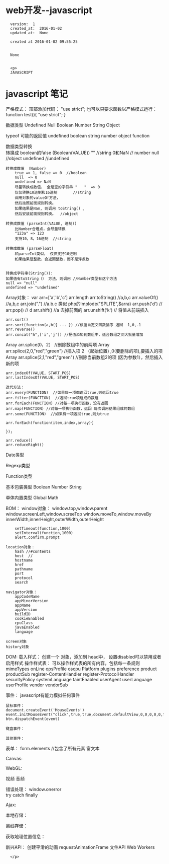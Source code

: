 
  # web开发--javascript

      version:  1
      created_at:  2016-01-02
      updated_at:  None

      created at 2016-01-02 09:55:25 


      None


      <p>
      JAVASCRIPT
javascript 笔记
====================
严格模式：
	顶部添加代码：  "use strict";
也可以只要求函数以严格模式运行：
	function test(){
		"use strict";
	}

数据类型
	Undefined
	Null
	Boolean
	Number
	String
	Object

typeof 可能的返回值
	undefined
	boolean
	string
	number
	object
	function

数据类型转换	
	转换成 boolean的false  (Boolean(VALUE))
		""   //string
		0和NaN  // number
		null  //object
		undefined  //undefined

	转换成数值 （Number)
		true => 1, false => 0  //boolean
		null  => 0 
		undefined => NaN
		尽量转换成数值， 全是空的字符串 "   "  => 0 
		仅仅转换10进制和16进制 		//string
		调用对象的valueOf方法，
		然后按照前面规则转换。
		如果结果是Nan, 则调用 toString() ,
		然后安装前面规则转换。  //object

	转换成数值 (parseInt(VALUE, 进制))
		比Number合理点，会尽量转换
		"123a" => 123 
		支持10，8，16进制  //string
	
	转换成数值 (parseFloat)
		和parseInt类似， 仅仅支持10进制
		如果结果是整数，会返回整数，而不是浮点数


	转换成字符串(String()):
	如果值有toString（） 方法，则调用 //Number类型有这个方法
	null => "null"
	undefined => "undefined"


Array对象：
	var arr=['a','b','c']
	arr.length
	arr.toString()  //a,b,c
	arr.valueOf()  //a,b,c
	arr.join(".")  //a.b.c  类似 php的implode("SPLITE",$arra)
	arr.push('d')  //
	arr.pop()  //  d
	arr.shift() //a  去掉前面的
	arr.unshift(‘k') // 将值从前端插入

	arr.sort()
	arr.sort(function(a,b({ ... }) //根据自定义函数排序 返回  1,0,-1
	arr.reverse()  
	arr.concat("h",['i','j']) //把值添加到数组中，适合数组之间大批量增加

Array	arr.splice(0，2） //删除数组中的前两项
Array	arr.splice(2,0,"red","green") //插入项 2 （起始位置) ,0(要删除的项),要插入的项
Array	arr.splice(2,1,"red","green") //删除当前数组2的项 (因为参数1），然后插入新的项
	
	arr.indexOf(VALUE, START_POS)
	arr.lastIndexOf(VALUE, START_POS)

	迭代方法：
	arr.every(FUNCTION)  //如果每一项都返回true,则返回true
	arr.filter(FUNCTION)  //返回true项组成的数组
	arr.forEach(FUNCTION) //对每一项执行函数，没有返回
	arr.map(FUNCTION) //对每一项执行函数，返回 每次调用结果组成的数组
	arr.some(FUNCTION)  //如果有一项返回true,则为true
	
	arr.forEach(function(item,index,array){

	});

	arr.reduce()
	arr.reduceRight()

Date类型

Regexp类型

Function类型

基本包装类型 
	Boolean
	Number
	String

单体内置类型
	Global
	Math

BOM：
	window对象：
		window.top,window.parent
		window.screenLeft,window.screeTop
		window.moveTo,window.moveBy
		innerWidth,innerHeight,outerWidth,outerHeight
		
		setTimeout(function,1000)
		setInterval(function,1000)
		alert,confirm,prompt
	
	location对象：
		hash //#contents
		host  //
		hostname
		href
		pathname
		port
		protocol
		search

	navigator对象：
		appCodeName
		appMinorVersion
		appName
		appVersion
		buildID
		cookieEnabled
		cpuClass
		javaEnabled
		language

	screen对象
	history对象

DOM:
	载入样式：  创建一个 <link> 对象，添加到 head中， 设置disabled可以禁用或者启用样式
	操作样式表：  可以操作样式表的所有内容，包括每一条规则
		mimeTypes
		onLine
		opsProfile
		oscpu
		Platform
		plugins
		preference
		product
		productSub
		register-ContentHandler
		register-ProtocolHandler
		securityPolicy
		systemLanguage
		taintEnabled
		userAgent
		userLanguage
		userProfile
		vendor
		vendorSub
	
事件：
	javascript有能力模拟任何事件 
	
	鼠标事件：
	document.createEvent('MouseEvents')
	event.initMouseEvent("click",true,true,document.defaultView,0,0,0,0,0,false,false,false,false,0,null)
	btn.dispatchEvent(event)
	
	键盘事件：
	
	其他事件：


表单：
	form.elements //包含了所有元素
	富文本  

Canvas:

WebGL:

视频
音频

错误处理：
	window.onerror  
	try catch finally

Ajax:

本地存储：
	
离线存储：

获取地理位置信息：


新兴API：
	创建平滑的动画
		requestAnimationFrame
	文件API
	Web Workers
	

      </p>

  